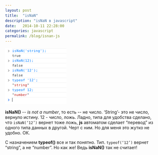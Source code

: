 ```yaml
---
layout: post
title:  "isNaN"
description: "isNaN в javascript"
date:   2014-10-11 22:28:00
categories: javascript
permalink: /blog/isnan-js
---
```


![isNaN](/downloads/isNaN.png)

**isNaN()** -- *is not a number*, то есть -- не число. ‘String’- это не число, вернуло истину. 12 - число, ложь. Ладно, типа для удобства сделано, что `isNaN(‘12’)` вернет тоже ложь, **js** автоматом сделает “перевод” из одного типа данных в другой. Черт с ним. Но для меня это жутко не удобно. ОК.

С назначением **typeof()** все и так понятно. Тип. `typeof(‘12’)` вернет “string”, а не “number”. Но как же! Ведь **isNaN()** так не считает! 